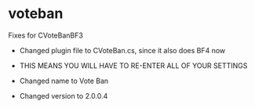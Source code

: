 voteban
=======

Fixes for CVoteBanBF3

* Changed plugin file to CVoteBan.cs, since it also does BF4 now

* THIS MEANS YOU WILL HAVE TO RE-ENTER ALL OF YOUR SETTINGS

* Changed name to Vote Ban

* Changed version to 2.0.0.4


